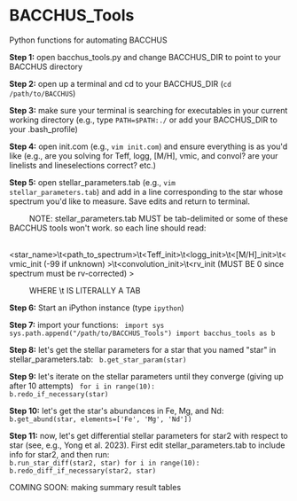 # BACCHUS_Tools
Python functions for automating BACCHUS

<b>Step 1:</b> open bacchus_tools.py and change BACCHUS_DIR to point to your BACCHUS directory

<b>Step 2:</b> open up a terminal and cd to your BACCHUS_DIR (<code>cd /path/to/BACCHUS</code>)

<b>Step 3:</b> make sure your terminal is searching for executables in your current working directory (e.g., type <code>PATH=$PATH:./</code> or add your BACCHUS_DIR to your .bash_profile)

<b>Step 4:</b> open init.com (e.g., <code>vim init.com</code>) and ensure everything is as you'd like (e.g., are you solving for Teff, logg, [M/H], vmic, and convol? are your linelists and lineselections correct? etc.)

<b>Step 5:</b> open stellar_parameters.tab (e.g., <code>vim stellar_parameters.tab</code>) and add in a line corresponding to the star whose spectrum you'd like to measure. Save edits and return to terminal.

&emsp; &emsp; NOTE: stellar_parameters.tab MUST be tab-delimited or some of these BACCHUS tools won't work.  so each line should read:
  
&emsp; &emsp; <star_name>\t<path_to_spectrum>\t<Teff_init>\t<logg_init>\t<[M/H]_init>\t<vmic_init (-99 if unknown) >\t<convolution_init>\t<rv_init (MUST BE 0 since spectrum must be rv-corrected) >

&emsp; &emsp; WHERE \t IS LITERALLY A TAB

<b>Step 6:</b> Start an iPython instance (type <code>ipython</code>)

<b>Step 7:</b> import your functions:
<code>
import sys
sys.path.append("/path/to/BACCHUS_Tools")
import bacchus_tools as b
</code>

<b>Step 8:</b> let's get the stellar parameters for a star that you named "star" in stellar_parameters.tab:
<code>
b.get_star_param(star)
</code>


<b>Step 9:</b> let's iterate on the stellar parameters until they converge (giving up after 10 attempts)
<code>
for i in range(10):
&emsp; b.redo_if_necessary(star)
</code>

<b>Step 10:</b> let's get the star's abundances in Fe, Mg, and Nd:
<code>
b.get_abund(star, elements=['Fe', 'Mg', 'Nd'])
</code>

<b>Step 11:</b> now, let's get differential stellar parameters for star2 with respect to star (see, e.g., Yong et al. 2023).  First edit stellar_parameters.tab to include info for star2, and then run:
<code>
b.run_star_diff(star2, star)
for i in range(10):
&emsp; b.redo_diff_if_necessary(star2, star)
</code>

COMING SOON: making summary result tables
